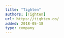 ```yaml
---
title: "Tighten"
authors: [Tighten]
url: https://tighten.co/
added: 2018-05-18
type: company
---
```


